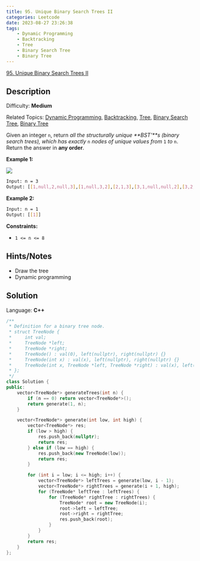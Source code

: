 ```yaml
---
title: 95. Unique Binary Search Trees II
categories: Leetcode
date: 2023-08-27 23:26:38
tags:
    - Dynamic Programming
    - Backtracking
    - Tree
    - Binary Search Tree
    - Binary Tree
---
```


[95\. Unique Binary Search Trees II](https://leetcode.com/problems/unique-binary-search-trees-ii/)

## Description

Difficulty: **Medium**

Related Topics: [Dynamic Programming](https://leetcode.com/tag/https://leetcode.com/tag/dynamic-programming//), [Backtracking](https://leetcode.com/tag/https://leetcode.com/tag/backtracking//), [Tree](https://leetcode.com/tag/https://leetcode.com/tag/tree//), [Binary Search Tree](https://leetcode.com/tag/https://leetcode.com/tag/binary-search-tree//), [Binary Tree](https://leetcode.com/tag/https://leetcode.com/tag/binary-tree//)

Given an integer `n`, return _all the structurally unique **BST'**s (binary search trees), which has exactly_ `n` _nodes of unique values from_ `1` _to_ `n`. Return the answer in **any order**.

**Example 1:**

![](https://assets.leetcode.com/uploads/2021/01/18/uniquebstn3.jpg)

```bash
Input: n = 3
Output: [[1,null,2,null,3],[1,null,3,2],[2,1,3],[3,1,null,null,2],[3,2,null,1]]
```

**Example 2:**

```bash
Input: n = 1
Output: [[1]]
```

**Constraints:**

* `1 <= n <= 8`

## Hints/Notes

* Draw the tree
* Dynamic programming

## Solution

Language: **C++**

```C++
/**
 * Definition for a binary tree node.
 * struct TreeNode {
 *     int val;
 *     TreeNode *left;
 *     TreeNode *right;
 *     TreeNode() : val(0), left(nullptr), right(nullptr) {}
 *     TreeNode(int x) : val(x), left(nullptr), right(nullptr) {}
 *     TreeNode(int x, TreeNode *left, TreeNode *right) : val(x), left(left), right(right) {}
 * };
 */
class Solution {
public:
    vector<TreeNode*> generateTrees(int n) {
        if (n == 0) return vector<TreeNode*>();
        return generate(1, n);
    }

    vector<TreeNode*> generate(int low, int high) {
        vector<TreeNode*> res;
        if (low > high) {
            res.push_back(nullptr);
            return res;
        } else if (low == high) {
            res.push_back(new TreeNode(low));
            return res;
        }

        for (int i = low; i <= high; i++) {
            vector<TreeNode*> leftTrees = generate(low, i - 1);
            vector<TreeNode*> rightTrees = generate(i + 1, high);
            for (TreeNode* leftTree : leftTrees) {
                for (TreeNode* rightTree : rightTrees) {
                    TreeNode* root = new TreeNode(i);
                    root->left = leftTree;
                    root->right = rightTree;
                    res.push_back(root);
                }
            }
        }
        return res;
    }
};
```
